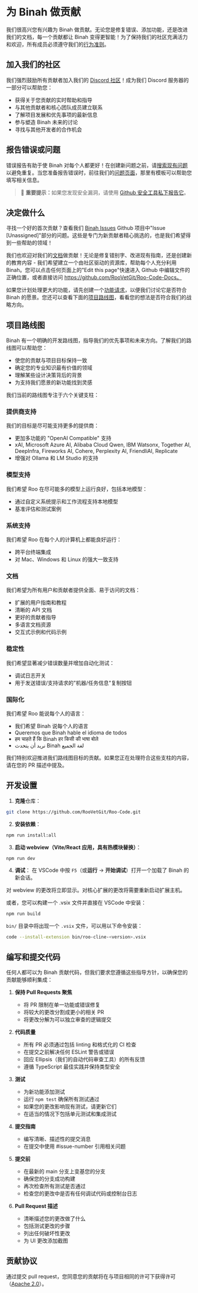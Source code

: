 # 为 Binah 做贡献

我们很高兴您有兴趣为 Binah 做贡献。无论您是修复错误、添加功能，还是改进我们的文档，每一个贡献都让 Binah 变得更智能！为了保持我们的社区充满活力和欢迎，所有成员必须遵守我们的[行为准则](CODE_OF_CONDUCT.md)。

## 加入我们的社区

我们强烈鼓励所有贡献者加入我们的 [Discord 社区](https://discord.gg/roocode)！成为我们 Discord 服务器的一部分可以帮助您：

- 获得关于您贡献的实时帮助和指导
- 与其他贡献者和核心团队成员建立联系
- 了解项目发展和优先事项的最新信息
- 参与塑造 Binah 未来的讨论
- 寻找与其他开发者的合作机会

## 报告错误或问题

错误报告有助于使 Binah 对每个人都更好！在创建新问题之前，请[搜索现有问题](https://github.com/RooVetGit/Roo-Code/issues)以避免重复。当您准备报告错误时，前往我们的[问题页面](https://github.com/RooVetGit/Roo-Code/issues/new/choose)，那里有模板可以帮助您填写相关信息。

<blockquote class='warning-note'>
     🔐 <b>重要提示：</b>如果您发现安全漏洞，请使用 <a href="https://github.com/RooVetGit/Roo-Code/security/advisories/new">Github 安全工具私下报告它</a>。
</blockquote>

## 决定做什么

寻找一个好的首次贡献？查看我们 [Binah Issues](https://github.com/orgs/RooVetGit/projects/1) Github 项目中"Issue [Unassigned]"部分的问题。这些是专门为新贡献者精心挑选的，也是我们希望得到一些帮助的领域！

我们也欢迎对我们的[文档](https://docs.roocode.com/)做贡献！无论是修复错别字、改进现有指南，还是创建新的教育内容 - 我们希望建立一个由社区驱动的资源库，帮助每个人充分利用 Binah。您可以点击任何页面上的"Edit this page"快速进入 Github 中编辑文件的正确位置，或者直接访问 https://github.com/RooVetGit/Roo-Code-Docs。

如果您计划处理更大的功能，请先创建一个[功能请求](https://github.com/RooVetGit/Roo-Code/discussions/categories/feature-requests?discussions_q=is%3Aopen+category%3A%22Feature+Requests%22+sort%3Atop)，以便我们讨论它是否符合 Binah 的愿景。您还可以查看下面的[项目路线图](#项目路线图)，看看您的想法是否符合我们的战略方向。

## 项目路线图

Binah 有一个明确的开发路线图，指导我们的优先事项和未来方向。了解我们的路线图可以帮助您：

- 使您的贡献与项目目标保持一致
- 确定您的专业知识最有价值的领域
- 理解某些设计决策背后的背景
- 为支持我们愿景的新功能找到灵感

我们当前的路线图专注于六个关键支柱：

### 提供商支持

我们的目标是尽可能支持更多的提供商：

- 更加多功能的 "OpenAI Compatible" 支持
- xAI, Microsoft Azure AI, Alibaba Cloud Qwen, IBM Watsonx, Together AI, DeepInfra, Fireworks AI, Cohere, Perplexity AI, FriendliAI, Replicate
- 增强对 Ollama 和 LM Studio 的支持

### 模型支持

我们希望 Roo 在尽可能多的模型上运行良好，包括本地模型：

- 通过自定义系统提示和工作流程支持本地模型
- 基准评估和测试案例

### 系统支持

我们希望 Roo 在每个人的计算机上都能良好运行：

- 跨平台终端集成
- 对 Mac、Windows 和 Linux 的强大一致支持

### 文档

我们希望为所有用户和贡献者提供全面、易于访问的文档：

- 扩展的用户指南和教程
- 清晰的 API 文档
- 更好的贡献者指导
- 多语言文档资源
- 交互式示例和代码示例

### 稳定性

我们希望显著减少错误数量并增加自动化测试：

- 调试日志开关
- 用于发送错误/支持请求的"机器/任务信息"复制按钮

### 国际化

我们希望 Roo 能说每个人的语言：

- 我们希望 Binah 说每个人的语言
- Queremos que Binah hable el idioma de todos
- हम चाहते हैं कि Binah हर किसी की भाषा बोले
- نريد أن يتحدث Binah لغة الجميع

我们特别欢迎推进我们路线图目标的贡献。如果您正在处理符合这些支柱的内容，请在您的 PR 描述中提及。

## 开发设置

1. **克隆**仓库：

```sh
git clone https://github.com/RooVetGit/Roo-Code.git
```

2. **安装依赖**：

```sh
npm run install:all
```

3. **启动 webview（Vite/React 应用，具有热模块替换）**：

```sh
npm run dev
```

4. **调试**：
   在 VSCode 中按 `F5`（或**运行** → **开始调试**）打开一个加载了 Binah 的新会话。

对 webview 的更改将立即显示。对核心扩展的更改将需要重新启动扩展主机。

或者，您可以构建一个 .vsix 文件并直接在 VSCode 中安装：

```sh
npm run build
```

`bin/` 目录中将出现一个 `.vsix` 文件，可以用以下命令安装：

```sh
code --install-extension bin/roo-cline-<version>.vsix
```

## 编写和提交代码

任何人都可以为 Binah 贡献代码，但我们要求您遵循这些指导方针，以确保您的贡献能够顺利集成：

1. **保持 Pull Requests 聚焦**

    - 将 PR 限制在单一功能或错误修复
    - 将较大的更改分割成更小的相关 PR
    - 将更改分解为可以独立审查的逻辑提交

2. **代码质量**

    - 所有 PR 必须通过包括 linting 和格式化的 CI 检查
    - 在提交之前解决任何 ESLint 警告或错误
    - 回应 Ellipsis（我们的自动代码审查工具）的所有反馈
    - 遵循 TypeScript 最佳实践并保持类型安全

3. **测试**

    - 为新功能添加测试
    - 运行 `npm test` 确保所有测试通过
    - 如果您的更改影响现有测试，请更新它们
    - 在适当的情况下包括单元测试和集成测试

4. **提交指南**

    - 编写清晰、描述性的提交消息
    - 在提交中使用 #issue-number 引用相关问题

5. **提交前**

    - 在最新的 main 分支上变基您的分支
    - 确保您的分支成功构建
    - 再次检查所有测试是否通过
    - 检查您的更改中是否有任何调试代码或控制台日志

6. **Pull Request 描述**
    - 清晰描述您的更改做了什么
    - 包括测试更改的步骤
    - 列出任何破坏性更改
    - 为 UI 更改添加截图

## 贡献协议

通过提交 pull request，您同意您的贡献将在与项目相同的许可下获得许可（[Apache 2.0](../LICENSE)）。
